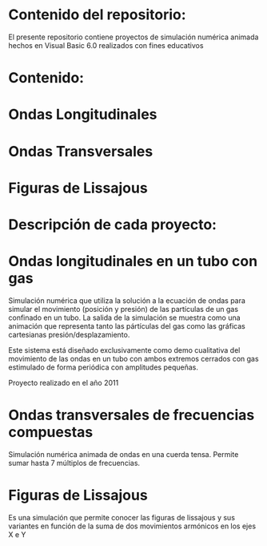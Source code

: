 # Contenido del repositorio:

El presente repositorio contiene proyectos de simulación numérica animada hechos en Visual Basic 6.0 realizados con fines educativos

# Contenido:
# Ondas Longitudinales

# Ondas Transversales

# Figuras de Lissajous

# Descripción de cada proyecto:

# Ondas longitudinales en un tubo con gas

Simulación numérica que utiliza la solución a la ecuación de ondas para simular el movimiento (posición y presión) de las partículas de un gas confinado en un tubo. La salida de la simulación se muestra como una animación que representa tanto las pártículas del gas como las gráficas cartesianas presión/desplazamiento.

Este sistema está diseñado exclusivamente como demo cualitativa del movimiento de las ondas en un tubo con ambos extremos cerrados con gas estimulado de forma periódica con amplitudes pequeñas.

Proyecto realizado en el año 2011

# Ondas transversales de frecuencias compuestas

Simulación numérica animada de ondas en una cuerda tensa. Permite sumar hasta 7 múltiplos de frecuencias.

# Figuras de Lissajous

Es una simulación que permite conocer las figuras de lissajous y sus variantes en función de la suma de dos movimientos armónicos en los ejes X e Y